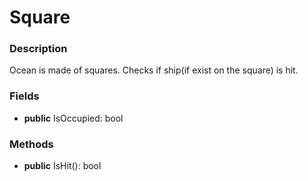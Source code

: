 # Square

### Description

Ocean is made of squares. Checks if ship(if exist on the square) is hit. 

### Fields

+ **public** IsOccupied: bool

### Methods

+ **public** IsHit(): bool